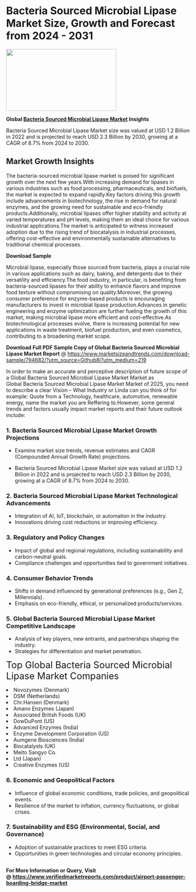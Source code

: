 <H1>Bacteria Sourced Microbial Lipase Market Size, Growth and Forecast from 2024 - 2031</H1><img class="aligncenter size-medium wp-image-584254" src="https://thirdeyenews.in/wp-content/uploads/2024/09/Global-Market-Research-300x168.jpeg" alt="" width="300" height="168" /><p><strong>Global&nbsp;<a href="https://www.marketsizeandtrends.com/download-sample/794682/?utm_source=Github8j?utm_medium=219">Bacteria Sourced Microbial Lipase Market</a> Insights</strong></p><p>Bacteria Sourced Microbial Lipase Market size was valued at USD 1.2 Billion in 2022 and is projected to reach USD 2.3 Billion by 2030, growing at a CAGR of 8.7% from 2024 to 2030.</p><p><h2>Market Growth Insights</h2> <p>The bacteria-sourced microbial lipase market is poised for significant growth over the next few years.With increasing demand for lipases in various industries such as food processing, pharmaceuticals, and biofuels, the market is expected to expand rapidly.Key factors driving this growth include advancements in biotechnology, the rise in demand for natural enzymes, and the growing need for sustainable and eco-friendly products.Additionally, microbial lipases offer higher stability and activity at varied temperatures and pH levels, making them an ideal choice for various industrial applications.The market is anticipated to witness increased adoption due to the rising trend of biocatalysis in industrial processes, offering cost-effective and environmentally sustainable alternatives to traditional chemical processes.</p> <p><strong>Download Sample</strong></p> <p>Microbial lipase, especially those sourced from bacteria, plays a crucial role in various applications such as dairy, baking, and detergents due to their versatility and efficiency.The food industry, in particular, is benefiting from bacteria-sourced lipases for their ability to enhance flavors and improve food texture without compromising on quality.Moreover, the growing consumer preference for enzyme-based products is encouraging manufacturers to invest in microbial lipase production.Advances in genetic engineering and enzyme optimization are further fueling the growth of this market, making microbial lipase more efficient and cost-effective.As biotechnological processes evolve, there is increasing potential for new applications in waste treatment, biofuel production, and even cosmetics, contributing to a broadening market scope.<p><span class=""><strong>Download Full PDF Sample Copy of Global Bacteria Sourced Microbial Lipase Market Report</strong> @ <a href="https://www.marketsizeandtrends.com/download-sample/794682/?utm_source=Github8j?utm_medium=219" target="_blank">https://www.marketsizeandtrends.com/download-sample/794682/?utm_source=Github8j?utm_medium=219</a></span></p><p>In order to make an accurate and perceptive description of future scope of a Global&nbsp;Bacteria Sourced Microbial Lipase Market Market as Global&nbsp;Bacteria Sourced Microbial Lipase Market Market of 2025, you need to describe a clear Vision &ndash; What Industry or Linda can you think of for example: Quote from a Technology, healthcare, automotive, renewable energy, name the market you are Reffering to.However, some general trends and factors usually impact market reports and their future outlook include:</p><h3>1.&nbsp;<strong>Bacteria Sourced Microbial Lipase Market Growth Projections</strong></h3><ul><li>Examine market size trends, revenue estimates and CAGR (Compounded Annual Growth Rate) projections.</li><li><p>Bacteria Sourced Microbial Lipase Market size was valued at USD 1.2 Billion in 2022 and is projected to reach USD 2.3 Billion by 2030, growing at a CAGR of 8.7% from 2024 to 2030.</p></li></ul><h3>2.&nbsp;<strong>Bacteria Sourced Microbial Lipase Market Technological Advancements</strong></h3><ul><li>Integration of AI, IoT, blockchain, or automation in the industry.</li><li>Innovations driving cost reductions or improving efficiency.</li></ul><h3>3.&nbsp;<strong>Regulatory and Policy Changes</strong></h3><ul><li>Impact of global and regional regulations, including sustainability and carbon-neutral goals.</li><li>Compliance challenges and opportunities tied to government initiatives.</li></ul><h3>4.&nbsp;<strong>Consumer Behavior Trends</strong></h3><ul><li>Shifts in demand influenced by generational preferences (e.g., Gen Z, Millennials).</li><li>Emphasis on eco-friendly, ethical, or personalized products/services.</li></ul><h3>5.&nbsp;<strong>Global Bacteria Sourced Microbial Lipase Market Competitive Landscape</strong></h3><ul><li>Analysis of key players, new entrants, and partnerships shaping the industry.</li><li>Strategies for differentiation and market penetration.</li></ul><p data-pm-slice="1 1 []"><span style="color: inherit; font-family: inherit; font-size: 25px;">Top Global Bacteria Sourced Microbial Lipase Market Companies</span></p><div class="" data-test-id=""><p><li>Novozymes (Denmark)</li><li> DSM (Netherlands)</li><li> Chr.Hansen (Denmark)</li><li> Amano Enzymes (Japan)</li><li> Associated British Foods (UK)</li><li> DowDuPont (US)</li><li> Advanced Enzymes (India)</li><li> Enzyme Development Corporation (US)</li><li> Aumgene Biosciences (India)</li><li> Biocatalysts (UK)</li><li> Meito Sangyo Co.</li><li> Ltd (Japan)</li><li> Creative Enzymes (US)</li></p></div><h3>6.&nbsp;<strong>Economic and Geopolitical Factors</strong></h3><ul><li>Influence of global economic conditions, trade policies, and geopolitical events.</li><li>Resilience of the market to inflation, currency fluctuations, or global crises.</li></ul><h3>7.&nbsp;<strong>Sustainability and ESG (Environmental, Social, and Governance)</strong></h3><ul><li>Adoption of sustainable practices to meet ESG criteria.</li><li>Opportunities in green technologies and circular economy principles.</li></ul><h2><strong style="font-size: 14px;">For More Information or Query, Visit @&nbsp;</strong><a style="background-color: #ffffff; font-size: 14px;" href="https://www.marketsizeandtrends.com/report/bacteria-sourced-microbial-lipase-market/" target="_blank">https://www.verifiedmarketreports.com/product/airport-passenger-boarding-bridge-market</a></h2>